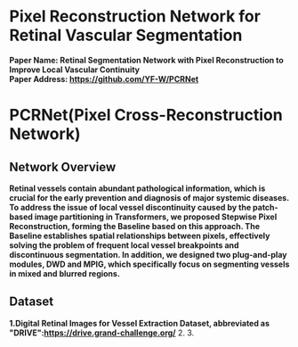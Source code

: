 # Pixel Reconstruction Network for Retinal Vascular Segmentation
**Paper Name: Retinal Segmentation Network with Pixel Reconstruction to Improve Local Vascular Continuity**<br />
**Paper Address: https://github.com/YF-W/PCRNet**

# PCRNet(Pixel Cross-Reconstruction Network)
## Network Overview<br />
**Retinal vessels contain abundant pathological information, which is crucial for the early prevention and diagnosis of major systemic diseases. To address the issue of local vessel discontinuity caused by the patch-based image partitioning in Transformers, we proposed Stepwise Pixel Reconstruction, forming the Baseline based on this approach. The Baseline establishes spatial relationships between pixels, effectively solving the problem of frequent local vessel breakpoints and discontinuous segmentation. In addition, we designed two plug-and-play modules, DWD and MPIG, which specifically focus on segmenting vessels in mixed and blurred regions.**
## Dataset
**1.Digital Retinal Images for Vessel Extraction Dataset, abbreviated as "DRIVE":https://drive.grand-challenge.org/**
2.
3.


